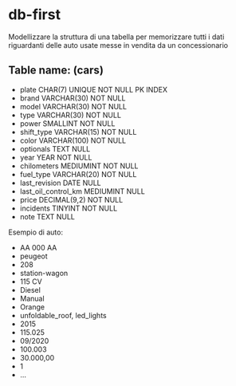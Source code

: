 # db-first

Modellizzare la struttura di una tabella per memorizzare tutti i dati riguardanti delle auto usate messe in vendita da un concessionario

## Table name: (cars)

- plate CHAR(7) UNIQUE NOT NULL PK INDEX
- brand VARCHAR(30) NOT NULL
- model VARCHAR(30) NOT NULL
- type VARCHAR(30) NOT NULL
- power SMALLINT NOT NULL
- shift_type VARCHAR(15) NOT NULL
- color VARCHAR(100) NOT NULL
- optionals TEXT NULL
- year YEAR NOT NULL
- chilometers MEDIUMINT NOT NULL
- fuel_type VARCHAR(20) NOT NULL
- last_revision DATE NULL
- last_oil_control_km MEDIUMINT NULL
- price DECIMAL(9,2) NOT NULL
- incidents TINYINT NOT NULL
- note TEXT NULL


Esempio di auto:
- AA 000 AA
- peugeot
- 208
- station-wagon
- 115 CV
- Diesel
- Manual
- Orange
- unfoldable_roof, led_lights
- 2015
- 115.025
- 09/2020
- 100.003
- 30.000,00
- 1
- ...